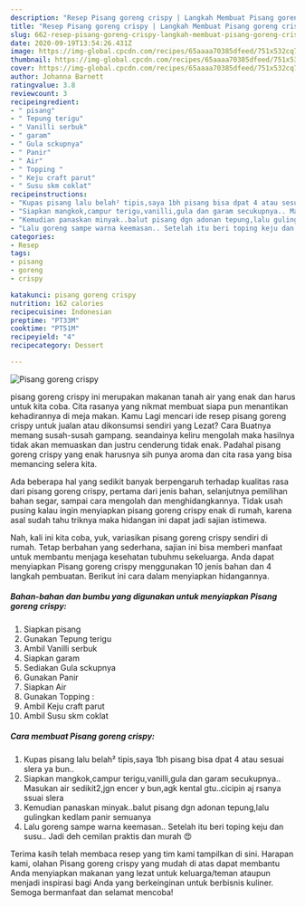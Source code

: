 ```yaml
---
description: "Resep Pisang goreng crispy | Langkah Membuat Pisang goreng crispy Yang Sempurna"
title: "Resep Pisang goreng crispy | Langkah Membuat Pisang goreng crispy Yang Sempurna"
slug: 662-resep-pisang-goreng-crispy-langkah-membuat-pisang-goreng-crispy-yang-sempurna
date: 2020-09-19T13:54:26.431Z
image: https://img-global.cpcdn.com/recipes/65aaaa70385dfeed/751x532cq70/pisang-goreng-crispy-foto-resep-utama.jpg
thumbnail: https://img-global.cpcdn.com/recipes/65aaaa70385dfeed/751x532cq70/pisang-goreng-crispy-foto-resep-utama.jpg
cover: https://img-global.cpcdn.com/recipes/65aaaa70385dfeed/751x532cq70/pisang-goreng-crispy-foto-resep-utama.jpg
author: Johanna Barnett
ratingvalue: 3.8
reviewcount: 3
recipeingredient:
- " pisang"
- " Tepung terigu"
- " Vanilli serbuk"
- " garam"
- " Gula sckupnya"
- " Panir"
- " Air"
- " Topping "
- " Keju craft parut"
- " Susu skm coklat"
recipeinstructions:
- "Kupas pisang lalu belah² tipis,saya 1bh pisang bisa dpat 4 atau sesuai slera ya bun.."
- "Siapkan mangkok,campur terigu,vanilli,gula dan garam secukupnya.. Masukan air sedikit2,jgn encer y bun,agk kental gtu..cicipin aj rsanya ssuai slera"
- "Kemudian panaskan minyak..balut pisang dgn adonan tepung,lalu gulingkan kedlam panir semuanya"
- "Lalu goreng sampe warna keemasan.. Setelah itu beri toping keju dan susu.. Jadi deh cemilan praktis dan murah 😍"
categories:
- Resep
tags:
- pisang
- goreng
- crispy

katakunci: pisang goreng crispy 
nutrition: 162 calories
recipecuisine: Indonesian
preptime: "PT33M"
cooktime: "PT51M"
recipeyield: "4"
recipecategory: Dessert

---
```



![Pisang goreng crispy](https://img-global.cpcdn.com/recipes/65aaaa70385dfeed/751x532cq70/pisang-goreng-crispy-foto-resep-utama.jpg)


pisang goreng crispy ini merupakan makanan tanah air yang enak dan harus untuk kita coba. Cita rasanya yang nikmat membuat siapa pun menantikan kehadirannya di meja makan.
Kamu Lagi mencari ide resep pisang goreng crispy untuk jualan atau dikonsumsi sendiri yang Lezat? Cara Buatnya memang susah-susah gampang. seandainya keliru mengolah maka hasilnya tidak akan memuaskan dan justru cenderung tidak enak. Padahal pisang goreng crispy yang enak harusnya sih punya aroma dan cita rasa yang bisa memancing selera kita.

Ada beberapa hal yang sedikit banyak berpengaruh terhadap kualitas rasa dari pisang goreng crispy, pertama dari jenis bahan, selanjutnya pemilihan bahan segar, sampai cara mengolah dan menghidangkannya. Tidak usah pusing kalau ingin menyiapkan pisang goreng crispy enak di rumah, karena asal sudah tahu triknya maka hidangan ini dapat jadi sajian istimewa.




Nah, kali ini kita coba, yuk, variasikan pisang goreng crispy sendiri di rumah. Tetap berbahan yang sederhana, sajian ini bisa memberi manfaat untuk membantu menjaga kesehatan tubuhmu sekeluarga. Anda dapat menyiapkan Pisang goreng crispy menggunakan 10 jenis bahan dan 4 langkah pembuatan. Berikut ini cara dalam menyiapkan hidangannya.

<!--inarticleads1-->

##### Bahan-bahan dan bumbu yang digunakan untuk menyiapkan Pisang goreng crispy:

1. Siapkan  pisang
1. Gunakan  Tepung terigu
1. Ambil  Vanilli serbuk
1. Siapkan  garam
1. Sediakan  Gula sckupnya
1. Gunakan  Panir
1. Siapkan  Air
1. Gunakan  Topping :
1. Ambil  Keju craft parut
1. Ambil  Susu skm coklat




<!--inarticleads2-->

##### Cara membuat Pisang goreng crispy:

1. Kupas pisang lalu belah² tipis,saya 1bh pisang bisa dpat 4 atau sesuai slera ya bun..
1. Siapkan mangkok,campur terigu,vanilli,gula dan garam secukupnya.. Masukan air sedikit2,jgn encer y bun,agk kental gtu..cicipin aj rsanya ssuai slera
1. Kemudian panaskan minyak..balut pisang dgn adonan tepung,lalu gulingkan kedlam panir semuanya
1. Lalu goreng sampe warna keemasan.. Setelah itu beri toping keju dan susu.. Jadi deh cemilan praktis dan murah 😍




Terima kasih telah membaca resep yang tim kami tampilkan di sini. Harapan kami, olahan Pisang goreng crispy yang mudah di atas dapat membantu Anda menyiapkan makanan yang lezat untuk keluarga/teman ataupun menjadi inspirasi bagi Anda yang berkeinginan untuk berbisnis kuliner. Semoga bermanfaat dan selamat mencoba!
